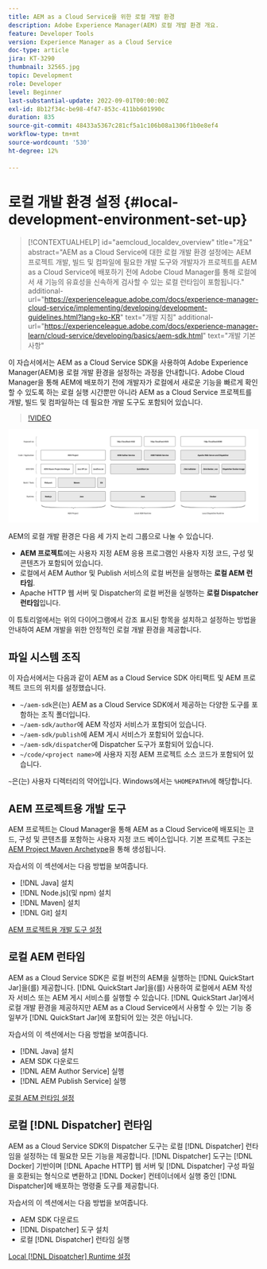 ```yaml
---
title: AEM as a Cloud Service을 위한 로컬 개발 환경
description: Adobe Experience Manager(AEM) 로컬 개발 환경 개요.
feature: Developer Tools
version: Experience Manager as a Cloud Service
doc-type: article
jira: KT-3290
thumbnail: 32565.jpg
topic: Development
role: Developer
level: Beginner
last-substantial-update: 2022-09-01T00:00:00Z
exl-id: 8b12f34c-be98-4f47-853c-411bb601990c
duration: 835
source-git-commit: 48433a5367c281cf5a1c106b08a1306f1b0e8ef4
workflow-type: tm+mt
source-wordcount: '530'
ht-degree: 12%

---
```


# 로컬 개발 환경 설정 {#local-development-environment-set-up}

>[!CONTEXTUALHELP]
>id="aemcloud_localdev_overview"
>title="개요"
>abstract="AEM as a Cloud Service에 대한 로컬 개발 환경 설정에는 AEM 프로젝트 개발, 빌드 및 컴파일에 필요한 개발 도구와 개발자가 프로젝트를 AEM as a Cloud Service에 배포하기 전에 Adobe Cloud Manager를 통해 로컬에서 새 기능의 유효성을 신속하게 검사할 수 있는 로컬 런타임이 포함됩니다."
>additional-url="https://experienceleague.adobe.com/docs/experience-manager-cloud-service/implementing/developing/development-guidelines.html?lang=ko-KR" text="개발 지침"
>additional-url="https://experienceleague.adobe.com/docs/experience-manager-learn/cloud-service/developing/basics/aem-sdk.html" text="개발 기본 사항"

이 자습서에서는 AEM as a Cloud Service SDK을 사용하여 Adobe Experience Manager(AEM)용 로컬 개발 환경을 설정하는 과정을 안내합니다. Adobe Cloud Manager을 통해 AEM에 배포하기 전에 개발자가 로컬에서 새로운 기능을 빠르게 확인할 수 있도록 하는 로컬 실행 시간뿐만 아니라 AEM as a Cloud Service 프로젝트를 개발, 빌드 및 컴파일하는 데 필요한 개발 도구도 포함되어 있습니다.

>[!VIDEO](https://video.tv.adobe.com/v/32565?quality=12&learn=on)

![AEM as a Cloud Service 로컬 개발 환경 기술 스택](./assets/overview/aem-sdk-technology-stack.png)

AEM의 로컬 개발 환경은 다음 세 가지 논리 그룹으로 나눌 수 있습니다.

+ __AEM 프로젝트__&#x200B;에는 사용자 지정 AEM 응용 프로그램인 사용자 지정 코드, 구성 및 콘텐츠가 포함되어 있습니다.
+ 로컬에서 AEM Author 및 Publish 서비스의 로컬 버전을 실행하는 __로컬 AEM 런타임__.
+ Apache HTTP 웹 서버 및 Dispatcher의 로컬 버전을 실행하는 __로컬 Dispatcher 런타임__&#x200B;입니다.

이 튜토리얼에서는 위의 다이어그램에서 강조 표시된 항목을 설치하고 설정하는 방법을 안내하여 AEM 개발을 위한 안정적인 로컬 개발 환경을 제공합니다.

## 파일 시스템 조직

이 자습서에서는 다음과 같이 AEM as a Cloud Service SDK 아티팩트 및 AEM 프로젝트 코드의 위치를 설정했습니다.

+ `~/aem-sdk`은(는) AEM as a Cloud Service SDK에서 제공하는 다양한 도구를 포함하는 조직 폴더입니다.
+ `~/aem-sdk/author`에 AEM 작성자 서비스가 포함되어 있습니다.
+ `~/aem-sdk/publish`에 AEM 게시 서비스가 포함되어 있습니다.
+ `~/aem-sdk/dispatcher`에 Dispatcher 도구가 포함되어 있습니다.
+ `~/code/<project name>`에 사용자 지정 AEM 프로젝트 소스 코드가 포함되어 있습니다.

`~`은(는) 사용자 디렉터리의 약어입니다. Windows에서는 `%HOMEPATH%`에 해당합니다.

## AEM 프로젝트용 개발 도구

AEM 프로젝트는 Cloud Manager을 통해 AEM as a Cloud Service에 배포되는 코드, 구성 및 콘텐츠를 포함하는 사용자 지정 코드 베이스입니다. 기본 프로젝트 구조는 [AEM Project Maven Archetype](https://github.com/adobe/aem-project-archetype)을 통해 생성됩니다.

자습서의 이 섹션에서는 다음 방법을 보여줍니다.

+ [!DNL Java] 설치
+ [!DNL Node.js]&#x200B;(및 npm) 설치
+ [!DNL Maven] 설치
+ [!DNL Git] 설치

[AEM 프로젝트용 개발 도구 설정](./development-tools.md)

## 로컬 AEM 런타임

AEM as a Cloud Service SDK은 로컬 버전의 AEM을 실행하는 [!DNL QuickStart Jar]을(를) 제공합니다. [!DNL QuickStart Jar]을(를) 사용하여 로컬에서 AEM 작성자 서비스 또는 AEM 게시 서비스를 실행할 수 있습니다. [!DNL QuickStart Jar]에서 로컬 개발 환경을 제공하지만 AEM as a Cloud Service에서 사용할 수 있는 기능 중 일부가 [!DNL QuickStart Jar]에 포함되어 있는 것은 아닙니다.

자습서의 이 섹션에서는 다음 방법을 보여줍니다.

+ [!DNL Java] 설치
+ AEM SDK 다운로드
+ [!DNL AEM Author Service] 실행
+ [!DNL AEM Publish Service] 실행

[로컬 AEM 런타임 설정](./aem-runtime.md)

## 로컬 [!DNL Dispatcher] 런타임

AEM as a Cloud Service SDK의 Dispatcher 도구는 로컬 [!DNL Dispatcher] 런타임을 설정하는 데 필요한 모든 기능을 제공합니다. [!DNL Dispatcher] 도구는 [!DNL Docker] 기반이며 [!DNL Apache HTTP] 웹 서버 및 [!DNL Dispatcher] 구성 파일을 호환되는 형식으로 변환하고 [!DNL Docker] 컨테이너에서 실행 중인 [!DNL Dispatcher]에 배포하는 명령줄 도구를 제공합니다.

자습서의 이 섹션에서는 다음 방법을 보여줍니다.

+ AEM SDK 다운로드
+ [!DNL Dispatcher] 도구 설치
+ 로컬 [!DNL Dispatcher] 런타임 실행

[Local [!DNL Dispatcher] Runtime 설정](./dispatcher-tools.md)
